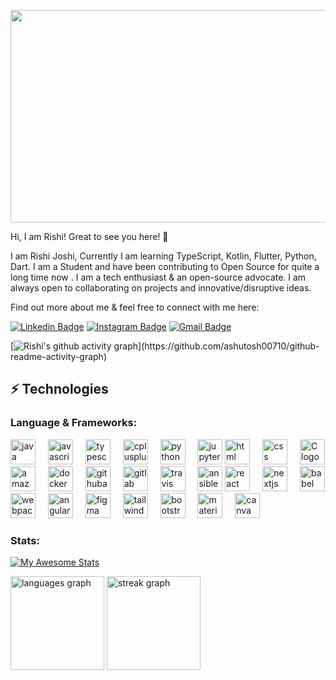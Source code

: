 <p align= "left"> <img src="https://media.tenor.com/7NYCdtHbaDUAAAAd/ryoshi-rockets-ryoshi-github-bruno-encanto.gif"  width="940" height="340"/> </p>
Hi, I am Rishi! Great to see you here! 👋

I am Rishi Joshi, Currently I am learning TypeScript, Kotlin, Flutter, Python, Dart. I am a Student and have been contributing to Open Source for quite a long time now . I am a tech enthusiast & an open-source advocate. I am always open to collaborating on projects and innovative/disruptive ideas. 

Find out more about me & feel free to connect with me here:

[![Linkedin Badge](https://img.shields.io/badge/-rishijoshi-blue?style=flat-square&logo=Linkedin&logoColor=white&link=[https://www.linkedin.com/in/rishijoshi/)](https://www.linkedin.com/in/rishi-joshi-924882200/)
[![Instagram Badge](https://img.shields.io/badge/-wtfrishiiiii-purple?style=flat-square&logo=instagram&logoColor=white&link=https://instagram.com/wtfrishiiiii/)](https://instagram.com/wtfrishiiiii)
[![Gmail Badge](https://img.shields.io/badge/-rishijoshi.outlook@gmail.com-c14438?style=flat-square&logo=Gmail&logoColor=white&link=mailto:rishijoshi.outloook@gmail.com)](mailto:rishijoshi.outloook@gmail.com)

[![Rishi's github activity graph](https://github-readme-activity-graph.cyclic.app/graph?username=tangorishi&bg_color=0f2d3d&color=1cadfb&line=1cadfb&point=1cadfb&area=true&hide_border=true")](https://github.com/ashutosh00710/github-readme-activity-graph)

## ⚡ Technologies

### Language & Frameworks:
<div align="left" class="logos-container">
    <img src="https://cdn.jsdelivr.net/gh/devicons/devicon/icons/java/java-original.svg" height="40" alt="java logo" />
    <img width="12" />
    <img src="https://cdn.jsdelivr.net/gh/devicons/devicon/icons/javascript/javascript-original.svg" height="40" alt="javascript logo" />
    <img width="12" />
    <img src="https://cdn.jsdelivr.net/gh/devicons/devicon/icons/typescript/typescript-original.svg" height="40" alt="typescript logo" />
    <img width="12" />
    <img src="https://cdn.jsdelivr.net/gh/devicons/devicon/icons/cplusplus/cplusplus-original.svg" height="40" alt="cplusplus logo" />
    <img width="12" />
    <img src="https://cdn.jsdelivr.net/gh/devicons/devicon/icons/python/python-original.svg" height="40" alt="python logo" />
    <img width="12" />
    <img src="https://cdn.jsdelivr.net/gh/devicons/devicon/icons/jupyter/jupyter-original.svg" height="40" alt="jupyter logo" />
    <img src="https://cdn.jsdelivr.net/npm/devicon/icons/html5/html5-original.svg" height="40" alt="html logo" />
    <img width="12" />
    <img src="https://cdn.jsdelivr.net/npm/devicon/icons/css3/css3-original.svg" height="40" alt="css logo" />
    <img width="12" />
    <img src="https://cdn.jsdelivr.net/npm/devicon/icons/c/c-original.svg" height="40" alt="C logo" />
    <div align="left">
 
  <img src="https://skillicons.dev/icons?i=aws" height="40" alt="amazonwebservices logo"  />
  <img width="12" />
  <img src="https://cdn.simpleicons.org/docker/2496ED" height="40" alt="docker logo"  />
  <img width="12" />
  <img src="https://skillicons.dev/icons?i=githubactions" height="40" alt="githubactions logo"  />
  <img width="12" />
  <img src="https://skillicons.dev/icons?i=gitlab" height="40" alt="gitlab logo"  />
  <img width="12" />
  <img src="https://cdn.simpleicons.org/travisci/3EAAAF" height="40" alt="travis logo"  />
  <img width="12" />
  <img src="https://cdn.jsdelivr.net/gh/devicons/devicon/icons/ansible/ansible-original.svg" height="40" alt="ansible logo"  />

  <img src="https://cdn.jsdelivr.net/gh/devicons/devicon/icons/react/react-original.svg" height="40" alt="react logo" />
  <img width="12" />
  <img src="https://skillicons.dev/icons?i=nextjs" height="40" alt="nextjs logo" />
  <img width="12" />
  <img src="https://cdn.simpleicons.org/babel/F9DC3E" height="40" alt="babel logo" />
  <img width="12" />
  <div> 
    <img src="https://cdn.simpleicons.org/webpack/8DD6F9" height="40" alt="webpack logo" />
  <img width="12" />
  <img src="https://skillicons.dev/icons?i=angular" height="40" alt="angularjs logo" />
  <img width="12" />
  <img src="https://skillicons.dev/icons?i=figma" height="40" alt="figma logo" />
  <img width="12" />
  <img src="https://cdn.simpleicons.org/tailwindcss/06B6D4" height="40" alt="tailwindcss logo" />
  <img width="12" />
  <img src="https://skillicons.dev/icons?i=bootstrap" height="40" alt="bootstrap logo" />
  <img width="12" />
  <img src="https://cdn.simpleicons.org/mui/007FFF" height="40" alt="materialui logo" />
  <img width="12" />
  <img src="https://cdn.jsdelivr.net/gh/devicons/devicon/icons/canva/canva-original.svg" height="40" alt="canva logo" />
  <img width="12" />
<div> 



</div>







### Stats:

[![My Awesome Stats](https://awesome-github-stats.azurewebsites.net/user-stats/tangorishi?cardType=octocat&theme=shades-of-purple&preferLogin=true&Background=DD2727)](https://git.io/awesome-stats-card)


<div align="left">

  <img src="https://github-readme-stats.vercel.app/api/top-langs?username=tangorishi&locale=en&hide_title=false&layout=compact&card_width=320&langs_count=5&theme=radical&hide_border=false&order=2" height="150" alt="languages graph"  />
  <img src="https://streak-stats.demolab.com?user=tangorishi&locale=en&mode=daily&theme=radical&hide_border=false&border_radius=5&order=3" height="150" alt="streak graph"  />
</div>








